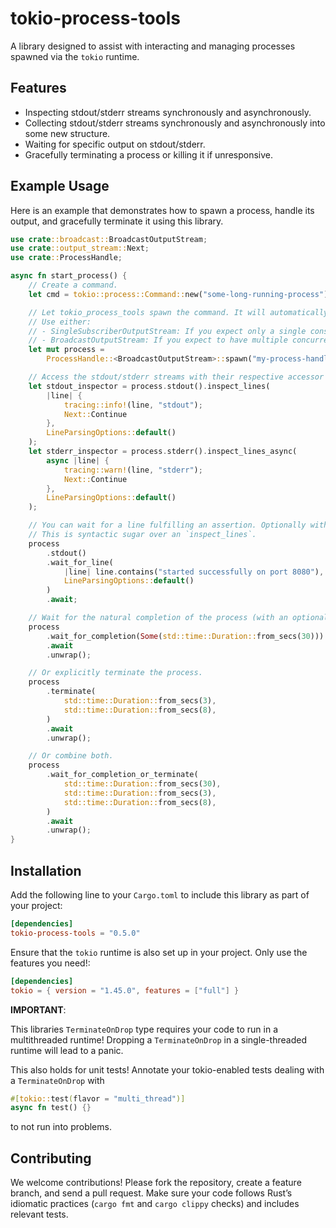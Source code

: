 # tokio-process-tools

A library designed to assist with interacting and managing processes spawned via the `tokio` runtime.

## Features

- Inspecting stdout/stderr streams synchronously and asynchronously.
- Collecting stdout/stderr streams synchronously and asynchronously into some new structure.
- Waiting for specific output on stdout/stderr.
- Gracefully terminating a process or killing it if unresponsive.

## Example Usage

Here is an example that demonstrates how to spawn a process, handle its output, and gracefully terminate it using this
library.

```rust
use crate::broadcast::BroadcastOutputStream;
use crate::output_stream::Next;
use crate::ProcessHandle;

async fn start_process() {
    // Create a command.
    let cmd = tokio::process::Command::new("some-long-running-process");

    // Let tokio_process_tools spawn the command. It will automatically set up output capturing.
    // Use either:
    // - SingleSubscriberOutputStream: If you expect only a single consumer per stream.
    // - BroadcastOutputStream: If you expect to have multiple concurrent consumers per stream.
    let mut process =
        ProcessHandle::<BroadcastOutputStream>::spawn("my-process-handle", cmd).unwrap();

    // Access the stdout/stderr streams with their respective accessor functions.
    let stdout_inspector = process.stdout().inspect_lines(
        |line| {
            tracing::info!(line, "stdout");
            Next::Continue
        },
        LineParsingOptions::default()
    );
    let stderr_inspector = process.stderr().inspect_lines_async(
        async |line| {
            tracing::warn!(line, "stderr");
            Next::Continue
        },
        LineParsingOptions::default()
    );

    // You can wait for a line fulfilling an assertion. Optionally with a timeout.
    // This is syntactic sugar over an `inspect_lines`.
    process
        .stdout()
        .wait_for_line(
            |line| line.contains("started successfully on port 8080"),
            LineParsingOptions::default()
        )
        .await;

    // Wait for the natural completion of the process (with an optional timeout).
    process
        .wait_for_completion(Some(std::time::Duration::from_secs(30)))
        .await
        .unwrap();

    // Or explicitly terminate the process.
    process
        .terminate(
            std::time::Duration::from_secs(3),
            std::time::Duration::from_secs(8),
        )
        .await
        .unwrap();

    // Or combine both.
    process
        .wait_for_completion_or_terminate(
            std::time::Duration::from_secs(30),
            std::time::Duration::from_secs(3),
            std::time::Duration::from_secs(8),
        )
        .await
        .unwrap();
}
```

## Installation

Add the following line to your `Cargo.toml` to include this library as part of your project:

```toml
[dependencies]
tokio-process-tools = "0.5.0"
```

Ensure that the `tokio` runtime is also set up in your project. Only use the features you need!:

```toml
[dependencies]
tokio = { version = "1.45.0", features = ["full"] }
```

**IMPORTANT**:

This libraries `TerminateOnDrop` type requires your code to run in a multithreaded runtime! Dropping a
`TerminateOnDrop` in a single-threaded runtime will lead to a panic.

This also holds for unit tests! Annotate your tokio-enabled tests dealing with a `TerminateOnDrop` with

```rust
#[tokio::test(flavor = "multi_thread")]
async fn test() {}
```

to not run into problems.

## Contributing

We welcome contributions! Please fork the repository, create a feature branch, and send a pull request. Make sure your
code follows Rust’s idiomatic practices (`cargo fmt` and `cargo clippy` checks) and includes relevant tests.
